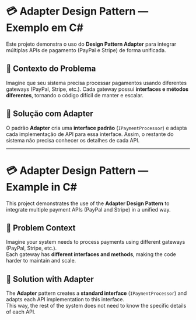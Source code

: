 # 💳 Adapter Design Pattern — Exemplo em C# 

Este projeto demonstra o uso do **Design Pattern Adapter** para integrar múltiplas APIs de pagamento (PayPal e Stripe) de forma unificada.

## 📌 Contexto do Problema
Imagine que seu sistema precisa processar pagamentos usando diferentes gateways (PayPal, Stripe, etc.).
Cada gateway possui **interfaces e métodos diferentes**, tornando o código difícil de manter e escalar.

## 🎯 Solução com Adapter
O padrão **Adapter** cria uma **interface padrão** (`IPaymentProcessor`) e adapta cada implementação de API para essa interface.
Assim, o restante do sistema não precisa conhecer os detalhes de cada API.

---

# 💳 Adapter Design Pattern — Example in C#

This project demonstrates the use of the **Adapter Design Pattern** to integrate multiple payment APIs (PayPal and Stripe) in a unified way.

## 📌 Problem Context
Imagine your system needs to process payments using different gateways (PayPal, Stripe, etc.).  
Each gateway has **different interfaces and methods**, making the code harder to maintain and scale.

## 🎯 Solution with Adapter
The **Adapter** pattern creates a **standard interface** (`IPaymentProcessor`) and adapts each API implementation to this interface.  
This way, the rest of the system does not need to know the specific details of each API.
